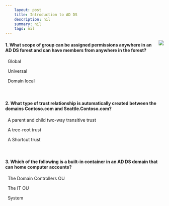 ```yaml
---
    layout: post
    title: Introduction to AD DS 
    description: nil
    summary: nil
    tags: nil
---
```



 <a target="_blank" href="https://docs.microsoft.com/en-us/learn/modules/introduction-to-ad-ds/7-knowledge-check/"><i class="fas fa-external-link-alt"></i> </a>
 <img align="right" src="https://docs.microsoft.com/en-us/learn/achievements/introduction-to-ad-ds.svg">
####  1. What scope of group can be assigned permissions anywhere in an AD DS forest and can have members from anywhere in the forest?


<i class='far fa-square'></i> &nbsp;&nbsp;Global

<i class='fas fa-check-square' style='color: Dodgerblue;'></i> &nbsp;&nbsp;Universal

<i class='far fa-square'></i> &nbsp;&nbsp;Domain local
<br />
<br />
<br />

####  2. What type of trust relationship is automatically created between the domains Contoso.com and Seattle.Contoso.com?


<i class='fas fa-check-square' style='color: Dodgerblue;'></i> &nbsp;&nbsp;A parent and child two-way transitive trust

<i class='far fa-square'></i> &nbsp;&nbsp;A tree-root trust

<i class='far fa-square'></i> &nbsp;&nbsp;A Shortcut trust
<br />
<br />
<br />

####  3. Which of the following is a built-in container in an AD DS domain that can home computer accounts?


<i class='fas fa-check-square' style='color: Dodgerblue;'></i> &nbsp;&nbsp;The Domain Controllers OU

<i class='far fa-square'></i> &nbsp;&nbsp;The IT OU

<i class='far fa-square'></i> &nbsp;&nbsp;System
<br />
<br />
<br />
